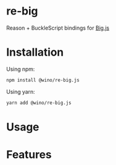 # re-big

Reason + BuckleScript bindings for [Big.js](https://github.com/MikeMcl/big.js/)

# Installation

Using npm:

```bash
npm install @wino/re-big.js
```

Using yarn:

```bash
yarn add @wino/re-big.js
```

# Usage

# Features
